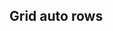 ## Grid auto rows

<!-- <values.gridAutoRows> -->
<!-- </values.gridAutoRows> -->


<!-- <variants.gridAutoRows> -->
<!-- </variants.gridAutoRows> -->
